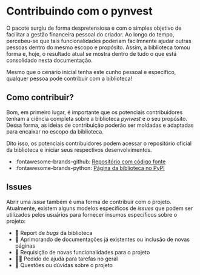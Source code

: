# Contribuindo com o pynvest

O pacote surgiu de forma despretensiosa e com o simples objetivo de facilitar a gestão financeira pessoal do criador. Ao longo do tempo, percebeu-se que tais funcionalidades poderiam facilmnente ajudar outras pessoas dentro do mesmo escopo e propósito. Assim, a biblioteca tomou forma e, hoje, o resultado atual se mostra dentro de tudo o que está consolidado nesta documentação.

Mesmo que o cenário inicial tenha este cunho pessoal e específico, qualquer pessoa pode contribuir com a biblioteca!

## Como contribuir?

Bom, em primeiro lugar, é importante que os potenciais contribuidores tenham a ciência completa sobre a biblioteca *pynvest* e o seu propósito. Dessa forma, as ideias de contribuição poderão ser moldadas e adaptadas para encaixar no escopo da biblioteca.

Dito isso, os potenciais contribuidores podem acessar o repositório oficial da biblioteca e iniciar seus respectivos desenvolvimentos.

- :fontawesome-brands-github: [Repositório com código fonte](https://github.com/ThiagoPanini/pynvest)
- :fontawesome-brands-python: [Página da biblioteca no PyPI](https://pypi.org/project/pynvest/)

## Issues

Abrir uma *issue* também é uma forma de contribuir com o projeto. Atualmente, existem alguns modelos específicos de *issues* que podem ser utilizados pelos usuários para fornecer insumos específicos sobre o projeto:

- 🐞 Report de *bugs* da biblioteca
- 📄 Aprimorando de documentações já existentes ou inclusão de novas páginas
- 🚀 Requisição de novas funcionalidades para o projeto
- 😵‍💫 Pedido de ajuda para tarefas no geral
- 🤔 Questões ou dúvidas sobre o projeto